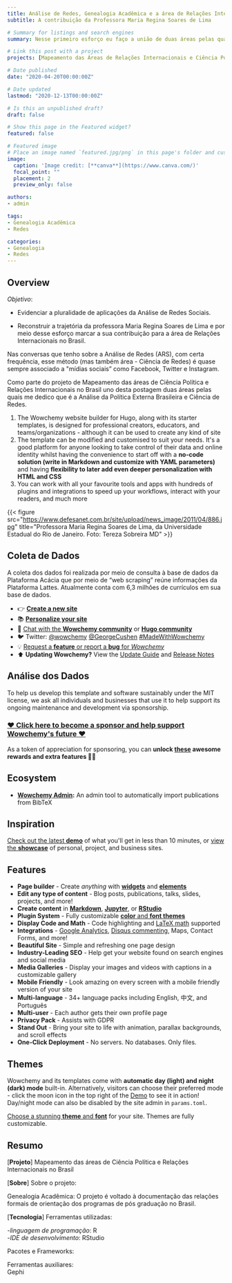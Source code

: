 ```yaml
---
title: Análise de Redes, Genealogia Acadêmica e a área de Relações Internacionais no Brasil
subtitle: A contribuição da Professora Maria Regina Soares de Lima

# Summary for listings and search engines
summary: Nesse primeiro esforço eu faço a união de duas áreas pelas quais me dedico que é a Análise da Política Externa Brasileira e Ciência de Redes.

# Link this post with a project
projects: [Mapeamento das Áreas de Relações Internacionais e Ciência Política no Brasil]

# Date published
date: "2020-04-20T00:00:00Z"

# Date updated
lastmod: "2020-12-13T00:00:00Z"

# Is this an unpublished draft?
draft: false

# Show this page in the Featured widget?
featured: false

# Featured image
# Place an image named `featured.jpg/png` in this page's folder and customize its options here.
image:
  caption: 'Image credit: [**canva**](https://www.canva.com/)'
  focal_point: ""
  placement: 2
  preview_only: false

authors:
- admin

tags:
- Genealogia Acadêmica
- Redes

categories:
- Genealogia
- Redes
---
```


## Overview

*Objetivo*: 

- Evidenciar a pluralidade de aplicações da Análise de Redes Sociais.  

- Reconstruir a trajetória da professora Maria Regina Soares de Lima e por meio desse esforço marcar a sua contribuição para a área de Relações Internacionais no Brasil.  


Nas conversas que tenho sobre a Análise de Redes (ARS), com certa frequência, esse método (mas também área - Ciência de Redes) é quase sempre associado a "mídias sociais” como Facebook, Twitter e Instagram.

Como parte do projeto de Mapeamento das áreas de Ciência Política e Relações Internacionais no Brasil uno desta postagem duas áreas pelas quais me dedico que é a Análise da Política Externa Brasileira e Ciência de Redes.


1. The Wowchemy website builder for Hugo, along with its starter templates, is designed for professional creators, educators, and teams/organizations - although it can be used to create any kind of site
2. The template can be modified and customised to suit your needs. It's a good platform for anyone looking to take control of their data and online identity whilst having the convenience to start off with a **no-code solution (write in Markdown and customize with YAML parameters)** and having **flexibility to later add even deeper personalization with HTML and CSS**
3. You can work with all your favourite tools and apps with hundreds of plugins and integrations to speed up your workflows, interact with your readers, and much more

{{< figure src="https://www.defesanet.com.br/site/upload/news_image/2011/04/886.jpg" title="Professora Maria Regina Soares de Lima, da Universidade Estadual do Rio de Janeiro. Foto: Tereza Sobreira MD" >}}

## Coleta de Dados

A coleta dos dados foi realizada por meio de consulta à base de dados da Plataforma Acácia que por meio de “web scraping” reúne informações da Plataforma Lattes. Atualmente conta com 6,3 milhões de currículos em sua base de dados.

- 👉 [**Create a new site**](https://wowchemy.com/templates/)
- 📚 [**Personalize your site**](https://wowchemy.com/docs/)
- 💬 [Chat with the **Wowchemy community**](https://discord.gg/z8wNYzb) or [**Hugo community**](https://discourse.gohugo.io)
- 🐦 Twitter: [@wowchemy](https://twitter.com/wowchemy) [@GeorgeCushen](https://twitter.com/GeorgeCushen) [#MadeWithWowchemy](https://twitter.com/search?q=(%23MadeWithWowchemy%20OR%20%23MadeWithAcademic)&src=typed_query)
- 💡 [Request a **feature** or report a **bug** for _Wowchemy_](https://github.com/wowchemy/wowchemy-hugo-modules/issues)
- ⬆️ **Updating Wowchemy?** View the [Update Guide](https://wowchemy.com/docs/update/) and [Release Notes](https://wowchemy.com/updates/)

## Análise dos Dados

To help us develop this template and software sustainably under the MIT license, we ask all individuals and businesses that use it to help support its ongoing maintenance and development via sponsorship.

### [❤️ Click here to become a sponsor and help support Wowchemy's future ❤️](https://wowchemy.com/plans/)

As a token of appreciation for sponsoring, you can **unlock [these](https://wowchemy.com/plans/) awesome rewards and extra features 🦄✨**

## Ecosystem

* **[Wowchemy Admin](https://github.com/wowchemy/wowchemy-admin/):** An admin tool to automatically import publications from BibTeX

## Inspiration

[Check out the latest **demo**](https://academic-demo.netlify.com/) of what you'll get in less than 10 minutes, or [view the **showcase**](https://wowchemy.com/user-stories/) of personal, project, and business sites.

## Features

- **Page builder** - Create *anything* with [**widgets**](https://wowchemy.com/docs/page-builder/) and [**elements**](https://wowchemy.com/docs/writing-markdown-latex/)
- **Edit any type of content** - Blog posts, publications, talks, slides, projects, and more!
- **Create content** in [**Markdown**](https://wowchemy.com/docs/writing-markdown-latex/), [**Jupyter**](https://wowchemy.com/docs/import/jupyter/), or [**RStudio**](https://wowchemy.com/docs/install-locally/)
- **Plugin System** - Fully customizable [**color** and **font themes**](https://wowchemy.com/docs/customization/)
- **Display Code and Math** - Code highlighting and [LaTeX math](https://en.wikibooks.org/wiki/LaTeX/Mathematics) supported
- **Integrations** - [Google Analytics](https://analytics.google.com), [Disqus commenting](https://disqus.com), Maps, Contact Forms, and more!
- **Beautiful Site** - Simple and refreshing one page design
- **Industry-Leading SEO** - Help get your website found on search engines and social media
- **Media Galleries** - Display your images and videos with captions in a customizable gallery
- **Mobile Friendly** - Look amazing on every screen with a mobile friendly version of your site
- **Multi-language** - 34+ language packs including English, 中文, and Português
- **Multi-user** - Each author gets their own profile page
- **Privacy Pack** - Assists with GDPR
- **Stand Out** - Bring your site to life with animation, parallax backgrounds, and scroll effects
- **One-Click Deployment** - No servers. No databases. Only files.

## Themes

Wowchemy and its templates come with **automatic day (light) and night (dark) mode** built-in. Alternatively, visitors can choose their preferred mode - click the moon icon in the top right of the [Demo](https://academic-demo.netlify.com/) to see it in action! Day/night mode can also be disabled by the site admin in `params.toml`.

[Choose a stunning **theme** and **font**](https://wowchemy.com/docs/customization) for your site. Themes are fully customizable.

## Resumo  

[__Projeto__] Mapeamento das áreas de Ciência Política e Relações Internacionais no Brasil

[__Sobre__] Sobre o projeto:  

Genealogia Acadêmica: O projeto é voltado à documentação das relações formais de orientação dos programas de pós graduação no Brasil.  


[__Tecnologia__] Ferramentas utilizadas:

-*linguagem de programação*: R  
-*IDE de desenvolvimento*: RStudio    

Pacotes e Frameworks:


Ferramentas auxiliares:  
Gephi

